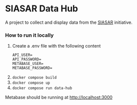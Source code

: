 # SIASAR Data Hub

A project to collect and display data from the [SIASAR](https://globalsiasar.org) initiative.

### How to run it locally

1. Create a .env file with the following content
   ```
   API_USER=
   API_PASSWORD=
   METABASE_USER=
   METABASE_PASSWORD=
   ```
1. `docker compose build`
1. `docker compose up`
1. `docker compose run data-hub`

Metabase should be running at [http://localhost:3000](http://localhost:3000)
